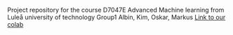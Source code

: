 Project repository for the course D7047E Advanced Machine learning from Luleå university of technology
Group1
Albin, Kim, Oskar, Markus
[Link to our colab](https://colab.research.google.com/drive/1AcM7eQ9w4B2tS3roOwQH6ftdUEmJvHxv)
